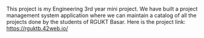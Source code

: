 This project is my Engineering 3rd year mini project. We have built a project management system application where we can maintain a catalog of all the projects done by the students of RGUKT Basar. Here is the project link: https://rguktb.42web.io/
